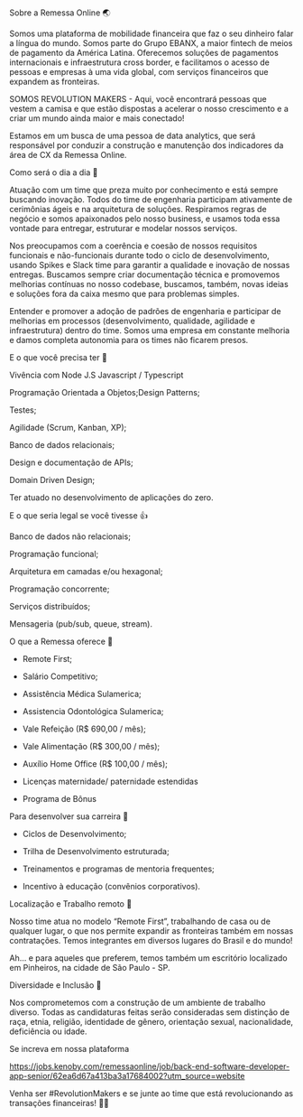 Sobre a Remessa Online  🌏



Somos uma plataforma de mobilidade financeira que faz o seu dinheiro falar a língua do mundo. Somos parte do Grupo EBANX, a maior fintech de meios de pagamento da América Latina. Oferecemos soluções de pagamentos internacionais e infraestrutura cross border, e facilitamos o acesso de pessoas e empresas à uma vida global, com serviços financeiros que expandem as fronteiras. 



SOMOS REVOLUTION MAKERS - Aqui, você encontrará pessoas que vestem a camisa e que estão dispostas a acelerar o nosso crescimento e a criar um mundo ainda maior e mais conectado!


Estamos em um busca de uma pessoa de data analytics, que será responsável por conduzir a construção e manutenção dos indicadores da área de CX da Remessa Online.



Como será o dia a dia 🚀

Atuação com um time que preza muito por conhecimento e está sempre buscando inovação. Todos do time de engenharia participam ativamente de cerimônias ágeis e na arquitetura de soluções. Respiramos regras de negócio e somos apaixonados pelo nosso business, e usamos toda essa vontade para entregar, estruturar e modelar nossos serviços.

Nos preocupamos com a coerência e coesão de nossos requisitos funcionais e não-funcionais durante todo o ciclo de desenvolvimento, usando Spikes e Slack time para garantir a qualidade e inovação de nossas entregas. Buscamos sempre criar documentação técnica e promovemos melhorias contínuas no nosso codebase, buscamos, também, novas ideias e soluções fora da caixa mesmo que para problemas simples. 

Entender e promover a adoção de padrões de engenharia e participar de melhorias em processos (desenvolvimento, qualidade, agilidade e infraestrutura) dentro do time. Somos uma empresa em constante melhoria e damos completa autonomia para os times não ficarem presos.



E o que você precisa ter 💼

Vivência com Node J.S Javascript / Typescript 

Programação Orientada a Objetos;Design Patterns;

Testes;

Agilidade (Scrum, Kanban, XP);

Banco de dados relacionais;

Design e documentação de APIs;

Domain Driven Design;

Ter atuado no desenvolvimento de aplicações do zero. 





E o que seria legal se você tivesse 👍


Banco de dados não relacionais;

Programação funcional;

Arquitetura em camadas e/ou hexagonal;

Programação concorrente;

Serviços distribuídos;

Mensageria (pub/sub, queue, stream).



O que a Remessa oferece 💙



- Remote First;

- Salário Competitivo;

- Assistência Médica Sulamerica;

- Assistencia Odontológica Sulamerica;

- Vale Refeição (R$ 690,00 / mês);

- Vale Alimentação (R$ 300,00 / mês);

- Auxílio Home Office (R$ 100,00 / mês);

- Licenças maternidade/ paternidade estendidas

- Programa de Bônus



Para desenvolver sua carreira 🚀


- Ciclos de Desenvolvimento;

- Trilha de Desenvolvimento estruturada;

- Treinamentos e programas de mentoria frequentes;

- Incentivo à educação (convênios corporativos).


Localização e Trabalho remoto 📍

Nosso time atua no modelo “Remote First”, trabalhando de casa ou de qualquer lugar, o que nos permite expandir as fronteiras também em nossas contratações. Temos integrantes em diversos lugares do Brasil e do mundo! 

Ah… e para aqueles que preferem, temos também um escritório localizado em Pinheiros, na cidade de São Paulo - SP.


Diversidade e Inclusão 🌈 

Nos comprometemos com a construção de um ambiente de trabalho diverso. Todas as candidaturas feitas serão consideradas sem distinção de raça, etnia, religião, identidade de gênero, orientação sexual, nacionalidade, deficiência ou idade.

Se increva em nossa plataforma

https://jobs.kenoby.com/remessaonline/job/back-end-software-developer-app-senior/62ea6d67a413ba3a17684002?utm_source=website


Venha ser #RevolutionMakers e se junte ao time que está revolucionando as transações financeiras! 🚀💙

 


